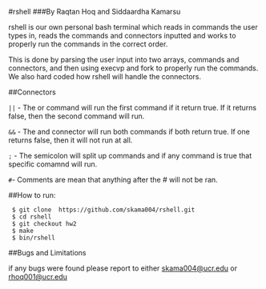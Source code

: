#rshell
###By Raqtan Hoq and Siddaardha Kamarsu

rshell is our own personal bash terminal which reads in commands the user types in, reads the commands and connectors inputted and works to properly run the commands in the correct order. 

This is done by parsing the user input into two arrays, commands and connectors, and then using execvp and fork to properly run the commands. We also hard coded how rshell will handle the connectors.


##Connectors

`||` - The or command will run the first command if it return true. If it returns false, then the second command will run.

`&&` - The and connector will run both commands if both return true. If one returns false, then it will not run at all.

`;` - The semicolon will split up commands and if any command is true that specific comamnd will run.

`#`- Comments are mean that anything after the # will not be ran.


##How to run:
```
 $ git clone  https://github.com/skama004/rshell.git
 $ cd rshell
 $ git checkout hw2
 $ make
 $ bin/rshell
```

##Bugs and Limitations



if any bugs were found please report to either skama004@ucr.edu or rhoq001@ucr.edu
